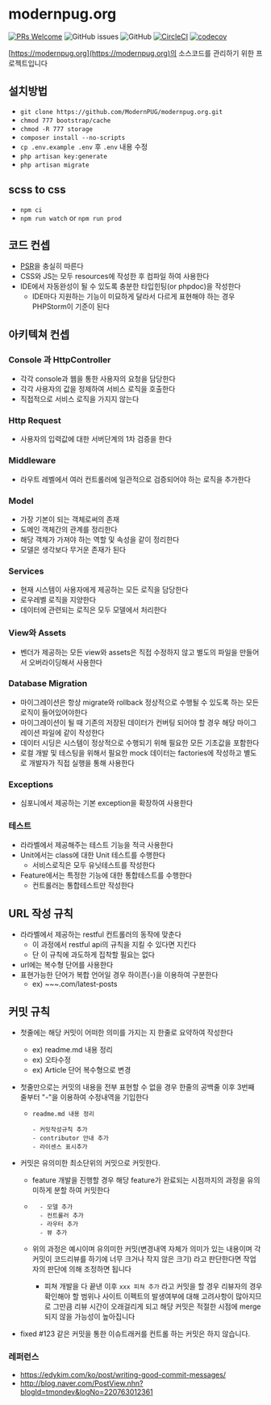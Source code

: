 # modernpug.org

[![PRs Welcome](https://img.shields.io/badge/PRs-welcome-brightgreen.svg?style=flat-square)](http://makeapullrequest.com)
![GitHub issues](https://img.shields.io/github/issues/ModernPug/modernpug.org.svg)
![GitHub](https://img.shields.io/github/license/ModernPug/modernpug.org.svg)
[![CircleCI](https://circleci.com/gh/ModernPUG/modernpug.org.svg?style=svg)](https://circleci.com/gh/ModernPUG/modernpug.org)
[![codecov](https://codecov.io/gh/ModernPUG/modernpug.org/branch/v2/graph/badge.svg)](https://codecov.io/gh/ModernPUG/modernpug.org)

[https://modernpug.org](https://modernpug.org)의 소스코드를 관리하기 위한 프로젝트입니다


## 설치방법
- `git clone https://github.com/ModernPUG/modernpug.org.git`
- `chmod 777 bootstrap/cache`
- `chmod -R 777 storage`
- `composer install --no-scripts`
- `cp .env.example .env` 후 `.env` 내용 수정
- `php artisan key:generate`
- `php artisan migrate`

## scss to css
- `npm ci`
- `npm run watch` or `npm run prod`



## 코드 컨셉
- [PSR](https://www.php-fig.org/psr/)을 충실히 따른다
- CSS와 JS는 모두 resources에 작성한 후 컴파일 하여 사용한다
- IDE에서 자동완성이 될 수 있도록 충분한 타입힌팅(or phpdoc)을 작성한다
  - IDE마다 지원하는 기능이 미묘하게 달라서 다르게 표현해야 하는 경우 PHPStorm이 기준이 된다 

## 아키텍쳐 컨셉

### Console 과 HttpController
- 각각 console과 웹을 통한 사용자의 요청을 담당한다
- 각각 사용자의 값을 정제하여 서비스 로직을 호출한다
- 직접적으로 서비스 로직을 가지지 않는다

### Http Request
- 사용자의 입력값에 대한 서버단계의 1차 검증을 한다

### Middleware
- 라우트 레벨에서 여러 컨트롤러에 일관적으로 검증되어야 하는 로직을 추가한다

### Model
- 가장 기본이 되는 객체로써의 존재
- 도메인 객체간의 관계를 정리한다
- 해당 객체가 가져야 하는 역할 및 속성을 같이 정리한다
- 모델은 생각보다 무거운 존재가 된다

### Services
- 현재 시스템이 사용자에게 제공하는 모든 로직을 담당한다
- 로우레벨 로직을 지양한다
- 데이터에 관련되는 로직은 모두 모델에서 처리한다

### View와 Assets
- 벤더가 제공하는 모든 view와 assets은 직접 수정하지 않고 별도의 파일을 만들어서 오버라이딩해서 사용한다

### Database Migration
- 마이그레이션은 항상 migrate와 rollback 정상적으로 수행될 수 있도록 하는 모든 로직이 들어있어야한다
- 마이그레이션이 될 때 기존의 저장된 데이터가 컨버팅 되어야 할 경우 해당 마이그레이션 파일에 같이 작성한다
- 데이터 시딩은 시스템이 정상적으로 수행되기 위해 필요한 모든 기초값을 포함한다
- 로컬 개발 및 테스팅을 위해서 필요한 mock 데이터는 factories에 작성하고 별도로 개발자가 직접 실행을 통해 사용한다


### Exceptions
- 심포니에서 제공하는 기본 exception을 확장하여 사용한다

### 테스트 
- 라라벨에서 제공해주는 테스트 기능을 적극 사용한다
- Unit에서는 class에 대한 Unit 테스트를 수행한다
  - 서비스로직은 모두 유닛테스트를 작성한다
- Feature에서는 특정한 기능에 대한 통합테스트를 수행한다
  - 컨트롤러는 통합테스트만 작성한다
  
  
  
## URL 작성 규칙

- 라라벨에서 제공하는 restful 컨트롤러의 동작에 맞춘다
  - 이 과정에서 restful api의 규칙을 지킬 수 있다면 지킨다
  - 단 이 규칙에 과도하게 집착할 필요는 없다
- url에는 복수형 단어를 사용한다
- 표현가능한 단어가 복합 언어일 경우 하이픈(-)을 이용하여 구분한다
  - ex) ~~~.com/latest-posts
  

## 커밋 규칙
- 첫줄에는 해당 커밋이 어떠한 의미를 가지는 지 한줄로 요약하여 작성한다
  - ex) readme.md 내용 정리
  - ex) 오타수정
  - ex) Article 단어 복수형으로 변경 
  
- 첫줄만으로는 커밋의 내용을 전부 표현할 수 없을 경우 한줄의 공백줄 이후 3번째 줄부터 "-"을 이용하여 수정내역을 기입한다
  - ```
    readme.md 내용 정리
    
    - 커밋작성규칙 추가
    - contributor 안내 추가
    - 라이센스 표시추가
    ``` 
  
- 커밋은 유의미한 최소단위의 커밋으로 커밋한다.
  - feature 개발을 진행할 경우 해당 feature가 완료되는 시점까지의 과정을 유의미하게 분할 하여 커밋한다
  - ```
      - 모델 추가
      - 컨트롤러 추가
      - 라우터 추가
      - 뷰 추가
    ```
    
  - 위의 과정은 예시이며 유의미한 커밋(변경내역 자체가 의미가 있는 내용이며 각 커밋이 코드리뷰를 하기에 너무 크거나 작지 않은 크기) 라고 판단한다면 작업자의 판단에 의해 조정하면 됩니다
    - 피쳐 개발을 다 끝낸 이후 `xxx 피쳐 추가` 라고 커밋을 할 경우 리뷰자의 경우 확인해야 할 범위나 사이트 이펙트의 발생여부에 대해 고려사항이 많아지므로 그만큼 리뷰 시간이 오래걸리게 되고 해당 커밋은 적절한 시점에 merge 되지 않을 가능성이 높아집니다 
 
- fixed #123 같은 커밋을 통한 이슈트래커를 컨트롤 하는 커밋은 하지 않습니다. 

### 레퍼런스
- https://edykim.com/ko/post/writing-good-commit-messages/
- http://blog.naver.com/PostView.nhn?blogId=tmondev&logNo=220763012361

